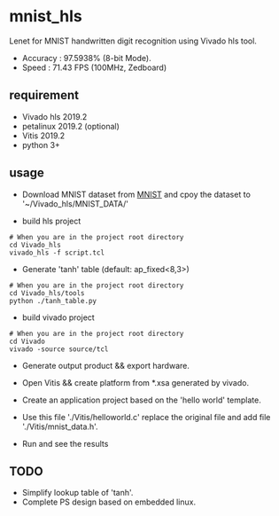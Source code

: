 # mnist_hls
 Lenet for MNIST handwritten digit recognition using Vivado hls tool.
 * Accuracy : 97.5938% (8-bit Mode).
 * Speed : 71.43 FPS (100MHz, Zedboard)

## requirement
* Vivado hls 2019.2
* petalinux 2019.2 (optional)
* Vitis 2019.2
* python 3+

## usage
* Download MNIST dataset from [MNIST](http://yann.lecun.com/exdb/mnist/) and cpoy the dataset to '~/Vivado_hls/MNIST_DATA/'

* build hls project
```
# When you are in the project root directory
cd Vivado_hls
vivado_hls -f script.tcl
```

* Generate 'tanh' table (default: ap_fixed<8,3>)
```
# When you are in the project root directory
cd Vivado_hls/tools
python ./tanh_table.py
```

* build vivado project
```
# When you are in the project root directory
cd Vivado
vivado -source source/tcl
```

* Generate output product && export hardware.

* Open Vitis && create platform from *.xsa generated by vivado.

* Create an application project based on the 'hello world' template.

* Use this file './Vitis/helloworld.c' replace the original file and add file './Vitis/mnist_data.h'.

* Run and see the results


## TODO
* Simplify lookup table of 'tanh'.
* Complete PS design based on embedded linux.